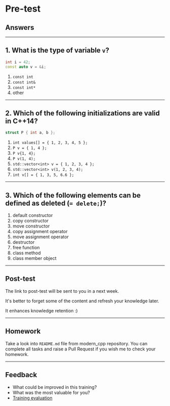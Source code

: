 <!-- .slide: data-background="#111111" -->

# Pre-test

## Answers

___

## 1. What is the type of variable `v`?

```cpp
int i = 42;
const auto v = &i;
```

1. <!-- .element: class="fragment highlight-red" --> <code>const int</code>
1. <!-- .element: class="fragment highlight-red" --> <code>const int&</code>
1. <!-- .element: class="fragment highlight-green" --> <code>const int*</code>
1. <!-- .element: class="fragment highlight-red" --> other

___

## 2. Which of the following initializations are valid in C++14?

```cpp
struct P { int a, b };
```

1. <!-- .element: class="fragment highlight-green" --> <code>int values[] = { 1, 2, 3, 4, 5 };</code>
1. <!-- .element: class="fragment highlight-green" --> <code>P v = { 1, 4 };</code>
1. <!-- .element: class="fragment highlight-green" --> <code>P v{1, 4};</code>
1. <!-- .element: class="fragment highlight-red" --> <code>P v(1, 4);</code>
1. <!-- .element: class="fragment highlight-green" --> <code>std::vector&lt;int> v = { 1, 2, 3, 4 };</code>
1. <!-- .element: class="fragment highlight-red" --> <code>std::vector&lt;int> v(1, 2, 3, 4);</code>
1. <!-- .element: class="fragment highlight-red" --> <code>int v[] = { 1, 3, 5, 6.6 };</code>

___

## 3. Which of the following elements can be defined as deleted (`= delete;`)?

1. <!-- .element: class="fragment highlight-green" --> default constructor
1. <!-- .element: class="fragment highlight-green" --> copy constructor
1. <!-- .element: class="fragment highlight-green" --> move constructor
1. <!-- .element: class="fragment highlight-green" --> copy assignment operator
1. <!-- .element: class="fragment highlight-green" --> move assignment operator
1. <!-- .element: class="fragment highlight-green" --> destructor
1. <!-- .element: class="fragment highlight-green" --> free function
1. <!-- .element: class="fragment highlight-green" --> class method
1. <!-- .element: class="fragment highlight-red" --> class member object

___

## Post-test

The link to post-test will be sent to you in a next week.

It's better to forget some of the content and refresh your knowledge later.

It enhances knowledge retention :)

___

## Homework

Take a look into `README.md` file from modern_cpp repository. You can complete all tasks and raise a Pull Request if you wish me to check your homework.

___

## Feedback

* What could be improved in this training?
* What was the most valuable for you?
* [Training evaluation](https://forms.gle/qEZFvYKdgbxkyxYj7)
